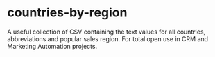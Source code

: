 # countries-by-region
A useful collection of CSV containing the text values for all countries, abbreviations and popular sales region. For total open use in CRM and Marketing Automation projects.
